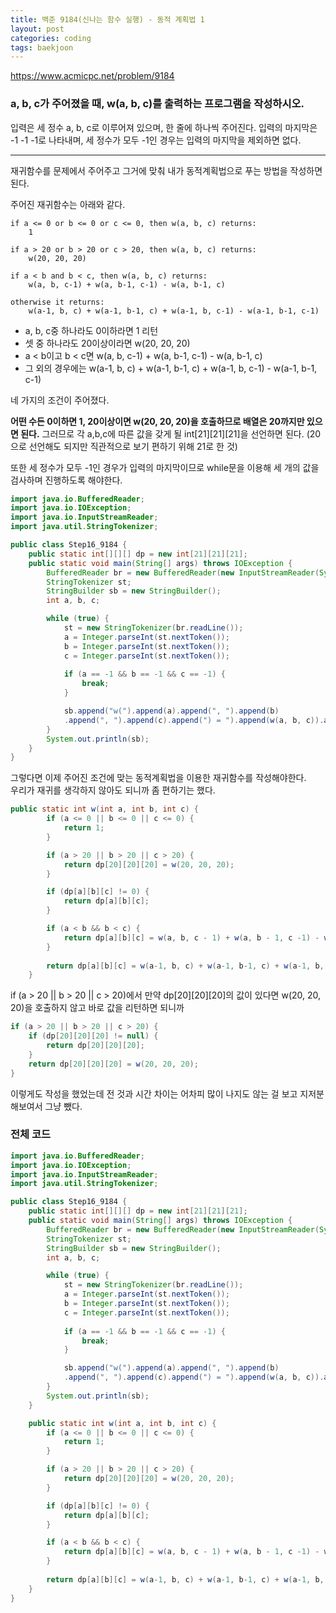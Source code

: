 ```yaml
---
title: 백준 9184(신나는 함수 실행) - 동적 계획법 1
layout: post
categories: coding
tags: baekjoon
---
```

<https://www.acmicpc.net/problem/9184>
### a, b, c가 주어졌을 때, w(a, b, c)를 출력하는 프로그램을 작성하시오.
입력은 세 정수 a, b, c로 이루어져 있으며, 한 줄에 하나씩 주어진다. 입력의 마지막은 -1 -1 -1로 나타내며, 세 정수가 모두 -1인 경우는 입력의 마지막을 제외하면 없다.    
<hr>
재귀함수를 문제에서 주어주고 그거에 맞춰 내가 동적계획법으로 푸는 방법을 작성하면 된다.    

주어진 재귀함수는 아래와 같다.
```
if a <= 0 or b <= 0 or c <= 0, then w(a, b, c) returns:
    1

if a > 20 or b > 20 or c > 20, then w(a, b, c) returns:
    w(20, 20, 20)

if a < b and b < c, then w(a, b, c) returns:
    w(a, b, c-1) + w(a, b-1, c-1) - w(a, b-1, c)

otherwise it returns:
    w(a-1, b, c) + w(a-1, b-1, c) + w(a-1, b, c-1) - w(a-1, b-1, c-1)
```

- a, b, c중 하나라도 0이하라면 1 리턴
- 셋 중 하나라도 20이상이라면 w(20, 20, 20)
- a < b이고 b < c면 w(a, b, c-1) + w(a, b-1, c-1) - w(a, b-1, c)
- 그 외의 경우에는 w(a-1, b, c) + w(a-1, b-1, c) + w(a-1, b, c-1) - w(a-1, b-1, c-1)

네 가지의 조건이 주어졌다.    

__어떤 수든 0이하면 1, 20이상이면 w(20, 20, 20)을 호출하므로 배열은 20까지만 있으면 된다.__ 그러므로 각 a,b,c에 따른 값을 갖게 될 int[21][21][21]을 선언하면 된다. (20으로 선언해도 되지만 직관적으로 보기 편하기 위해 21로 한 것)

또한 세 정수가 모두 -1인 경우가 입력의 마지막이므로 while문을 이용해 세 개의 값을 검사하며 진행하도록 해야한다.    

```java
import java.io.BufferedReader;
import java.io.IOException;
import java.io.InputStreamReader;
import java.util.StringTokenizer;

public class Step16_9184 {
    public static int[][][] dp = new int[21][21][21];
    public static void main(String[] args) throws IOException {
        BufferedReader br = new BufferedReader(new InputStreamReader(System.in));
        StringTokenizer st;
        StringBuilder sb = new StringBuilder();
        int a, b, c;

        while (true) {
            st = new StringTokenizer(br.readLine());
            a = Integer.parseInt(st.nextToken());
            b = Integer.parseInt(st.nextToken());
            c = Integer.parseInt(st.nextToken());
            
            if (a == -1 && b == -1 && c == -1) {
                break;
            }

            sb.append("w(").append(a).append(", ").append(b)
            .append(", ").append(c).append(") = ").append(w(a, b, c)).append('\n');
        }
        System.out.println(sb);
    }
}
```

그렇다면 이제 주어진 조건에 맞는 동적계획법을 이용한 재귀함수를 작성해야한다.    
우리가 재귀를 생각하지 않아도 되니까 좀 편하기는 했다.

```java
public static int w(int a, int b, int c) {
        if (a <= 0 || b <= 0 || c <= 0) {
            return 1;
        }

        if (a > 20 || b > 20 || c > 20) {
            return dp[20][20][20] = w(20, 20, 20);
        }

        if (dp[a][b][c] != 0) {
            return dp[a][b][c];
        }

        if (a < b && b < c) {
            return dp[a][b][c] = w(a, b, c - 1) + w(a, b - 1, c -1) - w(a, b - 1, c);
        }
        
        return dp[a][b][c] = w(a-1, b, c) + w(a-1, b-1, c) + w(a-1, b, c-1) - w(a-1, b-1, c-1);
    }
```
if (a > 20 || b > 20 || c > 20)에서 만약 dp[20][20][20]의 값이 있다면 w(20, 20, 20)을 호출하지 않고 바로 값을 리턴하면 되니까

```java
if (a > 20 || b > 20 || c > 20) {
    if (dp[20][20][20] != null) {
        return dp[20][20][20];
    }
    return dp[20][20][20] = w(20, 20, 20);
}
```
이렇게도 작성을 했었는데 전 것과 시간 차이는 어차피 많이 나지도 않는 걸 보고 지저분해보여서 그냥 뺐다.    


### 전체 코드
```java
import java.io.BufferedReader;
import java.io.IOException;
import java.io.InputStreamReader;
import java.util.StringTokenizer;

public class Step16_9184 {
    public static int[][][] dp = new int[21][21][21];
    public static void main(String[] args) throws IOException {
        BufferedReader br = new BufferedReader(new InputStreamReader(System.in));
        StringTokenizer st;
        StringBuilder sb = new StringBuilder();
        int a, b, c;

        while (true) {
            st = new StringTokenizer(br.readLine());
            a = Integer.parseInt(st.nextToken());
            b = Integer.parseInt(st.nextToken());
            c = Integer.parseInt(st.nextToken());
            
            if (a == -1 && b == -1 && c == -1) {
                break;
            }

            sb.append("w(").append(a).append(", ").append(b)
            .append(", ").append(c).append(") = ").append(w(a, b, c)).append('\n');
        }
        System.out.println(sb);
    }

    public static int w(int a, int b, int c) {
        if (a <= 0 || b <= 0 || c <= 0) {
            return 1;
        }

        if (a > 20 || b > 20 || c > 20) {
            return dp[20][20][20] = w(20, 20, 20);
        }

        if (dp[a][b][c] != 0) {
            return dp[a][b][c];
        }

        if (a < b && b < c) {
            return dp[a][b][c] = w(a, b, c - 1) + w(a, b - 1, c -1) - w(a, b - 1, c);
        }
        
        return dp[a][b][c] = w(a-1, b, c) + w(a-1, b-1, c) + w(a-1, b, c-1) - w(a-1, b-1, c-1);
    }
}
```
